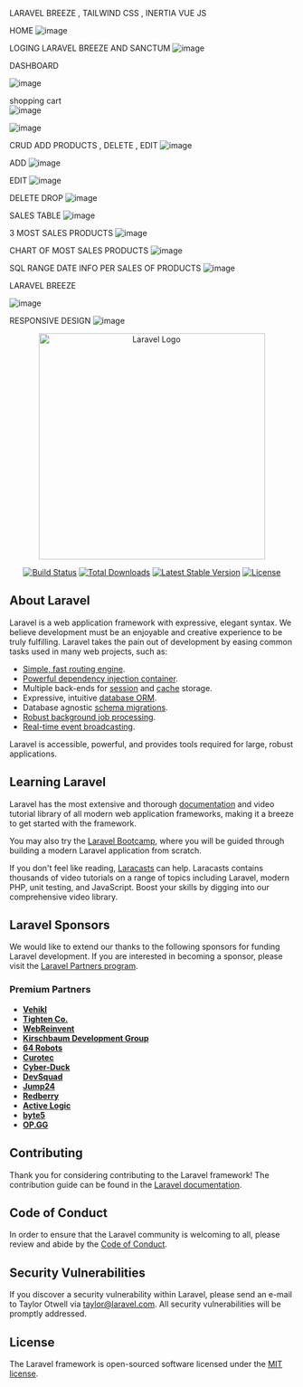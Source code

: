 LARAVEL BREEZE , TAILWIND CSS , INERTIA VUE  JS 

HOME 
![image](https://github.com/user-attachments/assets/03a69def-0614-4924-9616-2172cfb725ad)


LOGING LARAVEL BREEZE AND SANCTUM
![image](https://github.com/user-attachments/assets/c3cb17be-6381-49ef-b5c2-a191d08f938b)

DASHBOARD

![image](https://github.com/user-attachments/assets/4e7437d5-5006-4a5d-b3b3-8a20fe969282)

shopping cart  
![image](https://github.com/user-attachments/assets/ff565893-027e-4436-8a2f-ce64a40c6f30)

![image](https://github.com/user-attachments/assets/f872fbdb-aa3a-4205-a4f6-602492ebf9c9)


CRUD ADD PRODUCTS , DELETE , EDIT 
![image](https://github.com/user-attachments/assets/6ffdf9d1-07b5-4c35-99b2-f1c8293d7c5b)

ADD
![image](https://github.com/user-attachments/assets/c90c79c8-026b-486c-b8a2-44a5bad97d76)

EDIT 
![image](https://github.com/user-attachments/assets/6fae0b46-0b40-4c35-9496-30a8dc7f6965)


DELETE DROP 
![image](https://github.com/user-attachments/assets/4cd18afa-e141-48ed-9135-1f7242177960)


SALES TABLE
![image](https://github.com/user-attachments/assets/d4798909-5271-4743-bbd0-8a29b2c62185)


3 MOST SALES PRODUCTS
![image](https://github.com/user-attachments/assets/6a74606a-8d84-48d3-b4f1-ba8291260026)


CHART OF MOST SALES PRODUCTS
![image](https://github.com/user-attachments/assets/d3586e86-767d-4e7c-b47e-b5f8efb299d3)

SQL RANGE DATE INFO PER SALES OF PRODUCTS
![image](https://github.com/user-attachments/assets/5b8313b7-2d7a-4e34-a1f4-6dc0088b4174)

LARAVEL BREEZE

![image](https://github.com/user-attachments/assets/3a2ae48c-c83e-41d1-8bdd-2461ab5d9d3c)


RESPONSIVE DESIGN
![image](https://github.com/user-attachments/assets/77112100-5be9-4a9d-91e9-f9636a72bc99)












<p align="center"><a href="https://laravel.com" target="_blank"><img src="https://raw.githubusercontent.com/laravel/art/master/logo-lockup/5%20SVG/2%20CMYK/1%20Full%20Color/laravel-logolockup-cmyk-red.svg" width="400" alt="Laravel Logo"></a></p>

<p align="center">
<a href="https://github.com/laravel/framework/actions"><img src="https://github.com/laravel/framework/workflows/tests/badge.svg" alt="Build Status"></a>
<a href="https://packagist.org/packages/laravel/framework"><img src="https://img.shields.io/packagist/dt/laravel/framework" alt="Total Downloads"></a>
<a href="https://packagist.org/packages/laravel/framework"><img src="https://img.shields.io/packagist/v/laravel/framework" alt="Latest Stable Version"></a>
<a href="https://packagist.org/packages/laravel/framework"><img src="https://img.shields.io/packagist/l/laravel/framework" alt="License"></a>
</p>

## About Laravel

Laravel is a web application framework with expressive, elegant syntax. We believe development must be an enjoyable and creative experience to be truly fulfilling. Laravel takes the pain out of development by easing common tasks used in many web projects, such as:

- [Simple, fast routing engine](https://laravel.com/docs/routing).
- [Powerful dependency injection container](https://laravel.com/docs/container).
- Multiple back-ends for [session](https://laravel.com/docs/session) and [cache](https://laravel.com/docs/cache) storage.
- Expressive, intuitive [database ORM](https://laravel.com/docs/eloquent).
- Database agnostic [schema migrations](https://laravel.com/docs/migrations).
- [Robust background job processing](https://laravel.com/docs/queues).
- [Real-time event broadcasting](https://laravel.com/docs/broadcasting).

Laravel is accessible, powerful, and provides tools required for large, robust applications.

## Learning Laravel

Laravel has the most extensive and thorough [documentation](https://laravel.com/docs) and video tutorial library of all modern web application frameworks, making it a breeze to get started with the framework.

You may also try the [Laravel Bootcamp](https://bootcamp.laravel.com), where you will be guided through building a modern Laravel application from scratch.

If you don't feel like reading, [Laracasts](https://laracasts.com) can help. Laracasts contains thousands of video tutorials on a range of topics including Laravel, modern PHP, unit testing, and JavaScript. Boost your skills by digging into our comprehensive video library.

## Laravel Sponsors

We would like to extend our thanks to the following sponsors for funding Laravel development. If you are interested in becoming a sponsor, please visit the [Laravel Partners program](https://partners.laravel.com).

### Premium Partners

- **[Vehikl](https://vehikl.com/)**
- **[Tighten Co.](https://tighten.co)**
- **[WebReinvent](https://webreinvent.com/)**
- **[Kirschbaum Development Group](https://kirschbaumdevelopment.com)**
- **[64 Robots](https://64robots.com)**
- **[Curotec](https://www.curotec.com/services/technologies/laravel/)**
- **[Cyber-Duck](https://cyber-duck.co.uk)**
- **[DevSquad](https://devsquad.com/hire-laravel-developers)**
- **[Jump24](https://jump24.co.uk)**
- **[Redberry](https://redberry.international/laravel/)**
- **[Active Logic](https://activelogic.com)**
- **[byte5](https://byte5.de)**
- **[OP.GG](https://op.gg)**

## Contributing

Thank you for considering contributing to the Laravel framework! The contribution guide can be found in the [Laravel documentation](https://laravel.com/docs/contributions).

## Code of Conduct

In order to ensure that the Laravel community is welcoming to all, please review and abide by the [Code of Conduct](https://laravel.com/docs/contributions#code-of-conduct).

## Security Vulnerabilities

If you discover a security vulnerability within Laravel, please send an e-mail to Taylor Otwell via [taylor@laravel.com](mailto:taylor@laravel.com). All security vulnerabilities will be promptly addressed.

## License

The Laravel framework is open-sourced software licensed under the [MIT license](https://opensource.org/licenses/MIT).
